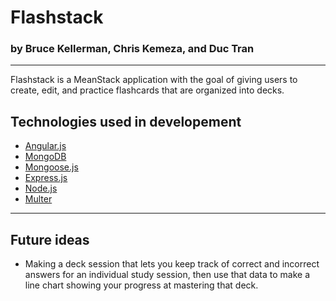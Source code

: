 # Flashstack
### by Bruce Kellerman, Chris Kemeza, and Duc Tran
---

Flashstack is a MeanStack application with the goal of giving users to create, edit, and practice flashcards that are organized into decks.

## Technologies used in developement
  * [Angular.js](https://angularjs.org/)
  * [MongoDB](https://www.mongodb.org/)
  * [Mongoose.js](http://mongoosejs.com/)
  * [Express.js](http://expressjs.com/)
  * [Node.js](https://nodejs.org/)
  * [Multer](https://github.com/expressjs/multer)
  
---

## Future ideas

* Making a deck session that lets you keep track of correct and incorrect answers for an individual study session,
then use that data to make a line chart showing your progress at mastering that deck.

